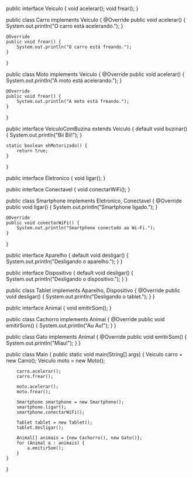 public interface Veiculo {
    void acelerar();
    void frear();
}

public class Carro implements Veiculo {
    @Override
    public void acelerar() {
        System.out.println("O carro está acelerando.");
    }
    
    @Override
    public void frear() {
        System.out.println("O carro está freando.");
    }
}

public class Moto implements Veiculo {
    @Override
    public void acelerar() {
        System.out.println("A moto está acelerando.");
    }
    
    @Override
    public void frear() {
        System.out.println("A moto está freando.");
    }
}

public interface VeiculoComBuzina extends Veiculo {
    default void buzinar() {
        System.out.println("Bii Bii!");
    }
    
    static boolean ehMotorizado() {
        return true;
    }
}

public interface Eletronico {
    void ligar();
}

public interface Conectavel {
    void conectarWiFi();
}

public class Smartphone implements Eletronico, Conectavel {
    @Override
    public void ligar() {
        System.out.println("Smartphone ligado.");
    }
    
    @Override
    public void conectarWiFi() {
        System.out.println("Smartphone conectado ao Wi-Fi.");
    }
}

public interface Aparelho {
    default void desligar() {
        System.out.println("Desligando o aparelho.");
    }
}

public interface Dispositivo {
    default void desligar() {
        System.out.println("Desligando o dispositivo.");
    }
}

public class Tablet implements Aparelho, Dispositivo {
    @Override
    public void desligar() {
        System.out.println("Desligando o tablet.");
    }
}

public interface Animal {
    void emitirSom();
}

public class Cachorro implements Animal {
    @Override
    public void emitirSom() {
        System.out.println("Au Au!");
    }
}

public class Gato implements Animal {
    @Override
    public void emitirSom() {
        System.out.println("Miau!");
    }
}

public class Main {
    public static void main(String[] args) {
        Veiculo carro = new Carro();
        Veiculo moto = new Moto();
        
        carro.acelerar();
        carro.frear();
        
        moto.acelerar();
        moto.frear();
        
        Smartphone smartphone = new Smartphone();
        smartphone.ligar();
        smartphone.conectarWiFi();
        
        Tablet tablet = new Tablet();
        tablet.desligar();
        
        Animal[] animais = {new Cachorro(), new Gato()};
        for (Animal a : animais) {
            a.emitirSom();
        }
    }
}
